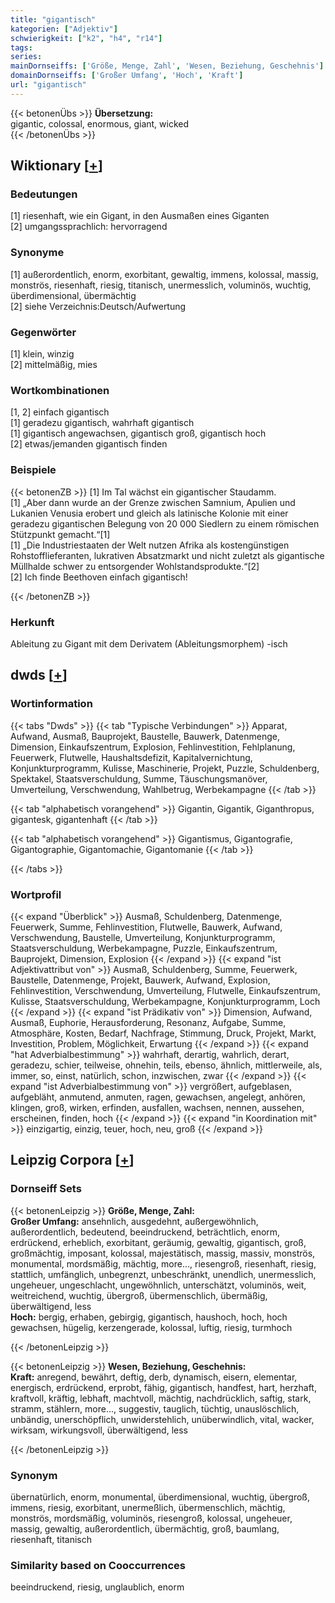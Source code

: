 ```yaml
---
title: "gigantisch"
kategorien: ["Adjektiv"]
schwierigkeit: ["k2", "h4", "r14"]
tags:
series:
mainDornseiffs: ['Größe, Menge, Zahl', 'Wesen, Beziehung, Geschehnis']
domainDornseiffs: ['Großer Umfang', 'Hoch', 'Kraft']
url: "gigantisch"
---
```


{{< betonenÜbs >}}
**Übersetzung:**  
gigantic, colossal, enormous, giant, wicked  
{{< /betonenÜbs >}}

## Wiktionary [[+](https://de.wiktionary.org/wiki/gigantisch)]

### Bedeutungen
[1] riesenhaft, wie ein Gigant, in den Ausmaßen eines Giganten  
[2] umgangssprachlich: hervorragend  

### Synonyme
[1] außerordentlich, enorm, exorbitant, gewaltig, immens, kolossal, massig, monströs, riesenhaft, riesig, titanisch, unermesslich, voluminös, wuchtig, überdimensional, übermächtig  
[2] siehe Verzeichnis:Deutsch/Aufwertung  

### Gegenwörter
[1] klein, winzig  
[2] mittelmäßig, mies  

### Wortkombinationen
[1, 2] einfach gigantisch  
[1] geradezu gigantisch, wahrhaft gigantisch  
[1] gigantisch angewachsen, gigantisch groß, gigantisch hoch  
[2] etwas/jemanden gigantisch finden  

### Beispiele
{{< betonenZB >}}
[1] Im Tal wächst ein gigantischer Staudamm.  
[1] „Aber dann wurde an der Grenze zwischen Samnium, Apulien und Lukanien Venusia erobert und gleich als latinische Kolonie mit einer geradezu gigantischen Belegung von 20 000 Siedlern zu einem römischen Stützpunkt gemacht.“[1]  
[1] „Die Industriestaaten der Welt nutzen Afrika als kostengünstigen Rohstofflieferanten, lukrativen Absatzmarkt und nicht zuletzt als gigantische Müllhalde schwer zu entsorgender Wohlstandsprodukte.“[2]  
[2] Ich finde Beethoven einfach gigantisch!  

{{< /betonenZB >}}
### Herkunft
Ableitung zu Gigant mit dem Derivatem (Ableitungsmorphem) -isch  



## dwds [[+](https://www.dwds.de/wb/gigantisch)]

### Wortinformation
{{< tabs "Dwds" >}}
{{< tab "Typische Verbindungen" >}}
Apparat, Aufwand, Ausmaß, Bauprojekt, Baustelle, Bauwerk, Datenmenge, Dimension, Einkaufszentrum, Explosion, Fehlinvestition, Fehlplanung, Feuerwerk, Flutwelle, Haushaltsdefizit, Kapitalvernichtung, Konjunkturprogramm, Kulisse, Maschinerie, Projekt, Puzzle, Schuldenberg, Spektakel, Staatsverschuldung, Summe, Täuschungsmanöver, Umverteilung, Verschwendung, Wahlbetrug, Werbekampagne
{{< /tab >}}

{{< tab "alphabetisch vorangehend" >}}
Gigantin, Gigantik, Giganthropus, gigantesk, gigantenhaft
{{< /tab >}}

{{< tab "alphabetisch vorangehend" >}}
Gigantismus, Gigantografie, Gigantographie, Gigantomachie, Gigantomanie
{{< /tab >}}

{{< /tabs >}}

### Wortprofil
{{< expand "Überblick" >}} Ausmaß, Schuldenberg, Datenmenge, Feuerwerk, Summe, Fehlinvestition, Flutwelle, Bauwerk, Aufwand, Verschwendung, Baustelle, Umverteilung, Konjunkturprogramm, Staatsverschuldung, Werbekampagne, Puzzle, Einkaufszentrum, Bauprojekt, Dimension, Explosion {{< /expand >}}
{{< expand "ist Adjektivattribut von" >}} Ausmaß, Schuldenberg, Summe, Feuerwerk, Baustelle, Datenmenge, Projekt, Bauwerk, Aufwand, Explosion, Fehlinvestition, Verschwendung, Umverteilung, Flutwelle, Einkaufszentrum, Kulisse, Staatsverschuldung, Werbekampagne, Konjunkturprogramm, Loch {{< /expand >}}
{{< expand "ist Prädikativ von" >}} Dimension, Aufwand, Ausmaß, Euphorie, Herausforderung, Resonanz, Aufgabe, Summe, Atmosphäre, Kosten, Bedarf, Nachfrage, Stimmung, Druck, Projekt, Markt, Investition, Problem, Möglichkeit, Erwartung {{< /expand >}}
{{< expand "hat Adverbialbestimmung" >}} wahrhaft, derartig, wahrlich, derart, geradezu, schier, teilweise, ohnehin, teils, ebenso, ähnlich, mittlerweile, als, immer, so, einst, natürlich, schon, inzwischen, zwar {{< /expand >}}
{{< expand "ist Adverbialbestimmung von" >}} vergrößert, aufgeblasen, aufgebläht, anmutend, anmuten, ragen, gewachsen, angelegt, anhören, klingen, groß, wirken, erfinden, ausfallen, wachsen, nennen, aussehen, erscheinen, finden, hoch {{< /expand >}}
{{< expand "in Koordination mit" >}} einzigartig, einzig, teuer, hoch, neu, groß {{< /expand >}}

## Leipzig Corpora [[+](https://corpora.uni-leipzig.de/en/res?word=gigantisch&corpusId=deu_newscrawl-public_2018)]

### Dornseiff Sets
{{< betonenLeipzig >}}
**Größe, Menge, Zahl:**  
**Großer Umfang:** ansehnlich, ausgedehnt, außergewöhnlich, außerordentlich, bedeutend, beeindruckend, beträchtlich, enorm, erdrückend, erheblich, exorbitant, geräumig, gewaltig, gigantisch, groß, großmächtig, imposant, kolossal, majestätisch, massig, massiv, monströs, monumental, mordsmäßig, mächtig, more..., riesengroß, riesenhaft, riesig, stattlich, umfänglich, unbegrenzt, unbeschränkt, unendlich, unermesslich, ungeheuer, ungeschlacht, ungewöhnlich, unterschätzt, voluminös, weit, weitreichend, wuchtig, übergroß, übermenschlich, übermäßig, überwältigend, less  
**Hoch:** bergig, erhaben, gebirgig, gigantisch, haushoch, hoch, hoch gewachsen, hügelig, kerzengerade, kolossal, luftig, riesig, turmhoch  

{{< /betonenLeipzig >}}


{{< betonenLeipzig >}}
**Wesen, Beziehung, Geschehnis:**  
**Kraft:** anregend, bewährt, deftig, derb, dynamisch, eisern, elementar, energisch, erdrückend, erprobt, fähig, gigantisch, handfest, hart, herzhaft, kraftvoll, kräftig, lebhaft, machtvoll, mächtig, nachdrücklich, saftig, stark, stramm, stählern, more..., suggestiv, tauglich, tüchtig, unauslöschlich, unbändig, unerschöpflich, unwiderstehlich, unüberwindlich, vital, wacker, wirksam, wirkungsvoll, überwältigend, less  

{{< /betonenLeipzig >}}

### Synonym
übernatürlich, enorm, monumental, überdimensional, wuchtig, übergroß, immens, riesig, exorbitant, unermeßlich, übermenschlich, mächtig, monströs, mordsmäßig, voluminös, riesengroß, kolossal, ungeheuer, massig, gewaltig, außerordentlich, übermächtig, groß, baumlang, riesenhaft, titanisch


### Similarity based on Cooccurrences
beeindruckend, riesig, unglaublich, enorm

